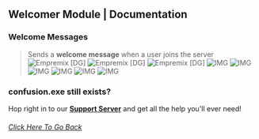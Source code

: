 ## Welcomer Module | Documentation

### Welcome Messages
> Sends a **welcome message** when a user joins the server
![Empremix [DG]](https://cdn.discordapp.com/attachments/716657082157236254/716665228305236028/exwelcomer_enable.png)
![Empremix [DG]](https://cdn.discordapp.com/attachments/716657082157236254/716665226518331483/exwelcomer_disable.png)
![Empremix [DG]](https://cdn.discordapp.com/attachments/716657082157236254/716667715246358648/exwelcomer_setchannel.png)
![IMG](https://cdn.discordapp.com/attachments/716657082157236254/716668833812840508/exwelcomer_text_info.png)
![IMG](https://cdn.discordapp.com/attachments/716657082157236254/716664585389604989/exwelcomer_text_change.png)
![IMG](https://cdn.discordapp.com/attachments/716657082157236254/716664614078906368/exwelcomer_text_disable.png)
![IMG](https://media.discordapp.net/attachments/716657082157236254/731146798772781126/exwelcomer_dmtext_eanble.png)
![IMG](https://media.discordapp.net/attachments/716657082157236254/731146795786436688/exwelcomer_dmtext_disable.png)
![IMG](https://media.discordapp.net/attachments/716657082157236254/731146804586086511/exwelcomer_dmtext_set.png)

### confusion.exe still exists? 
Hop right in to our [**Support Server**](https://discord.gg/HA7UCtr) and get all the help you'll ever need!




###### [Click Here To Go Back](https://github.com/TheHQE/Empremix/tree/master/Documentation/Free/README.MD)
